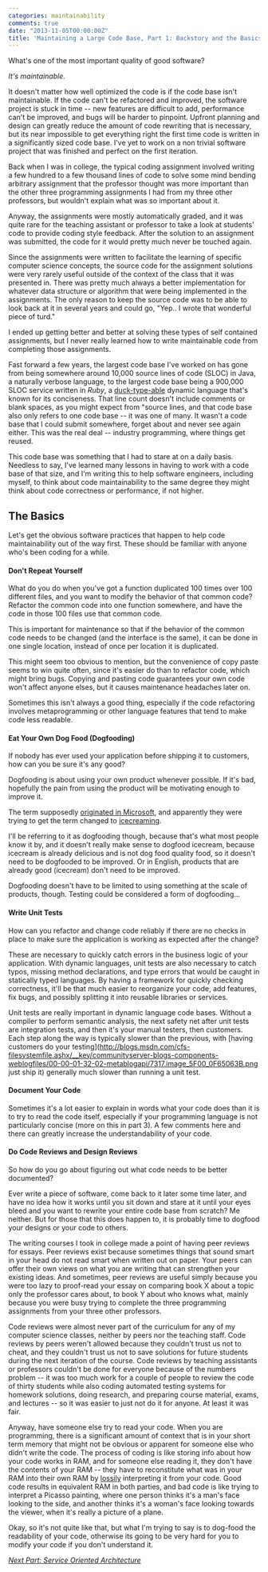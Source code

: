 ```yaml
---
categories: maintainability
comments: true
date: "2013-11-05T00:00:00Z"
title: 'Maintaining a Large Code Base, Part 1: Backstory and the Basics'
---
```


What's one of the most important quality of good software?

*It's maintainable.*

It doesn't matter how well optimized the code is if the code base isn't maintainable.
If the code can't be refactored and improved, the software project is stuck in time --
new features are difficult to add, performance can't be improved, and bugs will be harder to pinpoint.
Upfront planning and design can greatly reduce the amount of code rewriting that is necessary,
but its near impossible to get everything right the first time code is written in a significantly
sized code base. I've yet to work on a non trivial software project that was finished and
perfect on the first iteration.

Back when I was in college, the typical coding assignment involved writing a few hundred
to a few thousand lines of code to solve some mind bending arbitrary assignment that
the professor thought was more important than the other three programming assignments
I had from my three other professors, but wouldn't explain what was so important about it.

Anyway, the assignments were mostly automatically graded, and it was quite rare
for the teaching assistant or professor to take a look at students' code to
provide coding style feedback. After the solution to an assignment was submitted,
the code for it would pretty much never be touched again.

Since the assignments were written to facilitate the learning of specific computer science concepts, the source
code for the assignment solutions were very rarely useful outside of the context of the class
that it was presented in. There was pretty much always a better implementation for whatever data structure
or algorithm that were being implemented in the assignments. The only reason to keep the
source code was to be able to look back at it in several years and could go, "Yep.. I wrote that wonderful piece of turd."

I ended up getting better and better at solving these types of self contained
assignments, but I never really learned how to write maintainable code from completing
those assignments.

Fast forward a few years, the largest code base I've worked on has gone from
being somewhere around 10,000 source lines of code (SLOC) in Java, a naturally verbose language,
to the largest code base being a 900,000 SLOC service written in *Ruby*,
a [duck-type-able](http://stackoverflow.com/a/4205396/1093160) dynamic language that's known for its conciseness.
That line count doesn't include comments or blank spaces, as you might expect from "source lines,
and that code base also only refers to one code base -- it was one of many.
It wasn't a code base that I could submit somewhere, forget about and never see again either. This was
the real deal -- industry programming, where things get reused.

This code base was something that I had to stare at on a daily basis. Needless to say,
I've learned many lessons in having to work with a code base of that size, and I'm writing
this to help software engineers, including myself, to think about code maintainability to the same degree they might
think about code correctness or performance, if not higher.

## The Basics

Let's get the obvious software practices that happen to help code maintainability
out of the way first. These should be familiar with anyone who's been coding for a while.

#### Don't Repeat Yourself
What do you do when you've got a function duplicated 100 times over 100 different
files, and you want to modify the behavior of that common code? Refactor the common code into one function somewhere,
and have the code in those 100 files use that common code.

This is important for maintenance so that if the behavior
of the common code needs to be changed (and the interface is the same),
it can be done in one single location, instead of once per location it is duplicated.

This might seem too obvious to mention, but the convenience of copy paste seems to
win quite often, since it's easier do than to refactor code, which might bring bugs.
Copying and pasting code guarantees your own code won't affect anyone elses, but
it causes maintenance headaches later on.

Sometimes this isn't always a good thing, especially if the code refactoring involves
metaprogramming or other language features that tend to make code less readable.

#### Eat Your Own Dog Food (Dogfooding)
If nobody has ever used your application before shipping it to customers, how can
you be sure it's any good?

Dogfooding is about using your own product whenever possible. If it's bad,
hopefully the pain from using the product will be motivating enough to improve it.

The term supposedly [originated in Microsoft](http://en.wikipedia.org/wiki/Eating_your_own_dog_food#Origin), and apparently they were trying to get the term changed to
[icecreaming](http://www.bizjournals.com/seattle/blog/techflash/2009/11/turning_dog_food_into_ice_cream_and_other_tidbits_from_microsofts_cio.html).

I'll be referring to it as dogfooding though, because that's what most people know it by,
and it doesn't really make sense to dogfood icecream, because icecream is already delicious
and is not dog food quality food, so it doesn't need to be dogfooded to be improved. Or in English,
products that are already good (icecream) don't need to be improved.

Dogfooding doesn't have to be limited to using something at the scale of products, though.
Testing could be considered a form of dogfooding...

#### Write Unit Tests
How can you refactor and change code reliably if there are no checks in place to
make sure the application is working as expected after the change?

These are necessary to quickly catch errors in the business logic of your application.
With dynamic languages, unit tests are also necessary to catch typos, missing method declarations,
and type errors that would be caught in statically typed languages. By having a
framework for quickly checking correctness, it'll be that much easier to reorganize your code, add
features, fix bugs, and possibly splitting it into reusable libraries or services.

Unit tests are really important in dynamic language code bases. Without
a compiler to perform semantic analysis, the next safety net after unit tests are
integration tests, and then it's your manual testers, then customers. Each step
along the way is typically slower than the previous, with
[having customers do your testing](http://blogs.msdn.com/cfs-filesystemfile.ashx/__key/communityserver-blogs-components-weblogfiles/00-00-01-32-02-metablogapi/7317.image_5F00_0F65063B.png just ship it) generally much slower than running a unit test.

#### Document Your Code
Sometimes it's a lot easier to explain in words what your code does than
it is to try to read the code itself, especially if your programming language is not
particularly concise (more on this in part 3). A few comments here and there
can greatly increase the understandability of your code.

#### Do Code Reviews and Design Reviews
So how do you go about figuring out what code needs to be better documented?

Ever write a piece of software, come back to it later some time later,
and have no idea how it works until you sit down and stare at it until your
eyes bleed and you want to rewrite your entire code base from scratch? Me neither.
But for those that this does happen to, it is probably time to dogfood your designs or your code to others.

The writing courses I took in college made a point of having peer reviews for essays.
Peer reviews exist because sometimes things that sound smart in your head do not
read smart when written out on paper. Your peers can offer their own views
on what you are writing that can strengthen your existing ideas. And sometimes,
peer reviews are useful simply because you were too lazy to proof-read your essay
on comparing book X about a topic only the professor cares about, to book Y about who knows what,
mainly because you were busy trying to complete the three programming assignments from your three other professors.

Code reviews were almost never part of the curriculum for any of my computer science
classes, neither by peers nor the teaching staff. Code reviews by peers weren't allowed because they
couldn't trust us not to cheat, and they couldn't trust us not to save solutions for future students during the next iteration of the course. Code reviews by teaching assistants or professors
couldn't be done for everyone because of the numbers problem -- it was too much work
for a couple of people to review the code of thirty students while also coding
automated testing systems for homework solutions, doing research,
and preparing course material, exams, and lectures -- so it was easier to just not
do it for anyone. At least it was fair.

Anyway, have someone else try to read your code. When you are programming, there
is a significant amount of context that is in your short term memory that
might not be obvious or apparent for someone else who didn't write the code.
The process of coding is like storing info about how your code works in RAM,
and for someone else reading it, they don't have the contents of your RAM -- they have
to reconstitute what was in your RAM into their own RAM by [lossily](http://en.wikipedia.org/wiki/Lossy_data_conversion)
interpreting it from your code. Good code results in equivalent RAM in both parties, and bad code is like trying to
interpret a Picasso painting, where one person thinks it's a man's face looking to
the side, and another thinks it's a woman's face looking towards the viewer, when it's really a picture of a plane.

Okay, so it's not quite like that, but what I'm trying to say is to dog-food the readability of your code, otherwise its going to be very hard for you to modify your code if you don't understand it.

[_Next Part: Service Oriented Architecture_](/blog/2013/11/09/maintaining-a-large-code-base-part-2/)